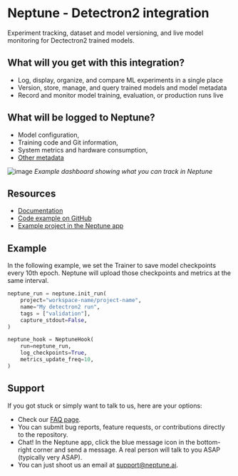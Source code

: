# Neptune - Detectron2 integration

Experiment tracking, dataset and model versioning, and live model monitoring for Dectectron2 trained models.

## What will you get with this integration?

* Log, display, organize, and compare ML experiments in a single place
* Version, store, manage, and query trained models and model metadata
* Record and monitor model training, evaluation, or production runs live

## What will be logged to Neptune?

* Model configuration,
* Training code and Git information,
* System metrics and hardware consumption,
* [Other metadata](https://docs.neptune.ai/logging/what_you_can_log)

![image](https://neptune.ai/wp-content/uploads/2023/07/detectron2-integration-dashboard.jpg)
*Example dashboard showing what you can track in Neptune*

## Resources

* [Documentation](https://docs.neptune.ai/integrations/detectron2/)
* [Code example on GitHub](https://github.com/neptune-ai/examples/tree/main/integrations-and-supported-tools/detectron2)
* [Example project in the Neptune app](https://neptune.ai/resources/detectron2-integration-example)

## Example

In the following example, we set the Trainer to save model checkpoints every 10th epoch. Neptune will upload those checkpoints and metrics at the same interval.


```python
neptune_run = neptune.init_run(
    project="workspace-name/project-name",  
    name="My detectron2 run",
    tags = ["validation"],
    capture_stdout=False,
)

neptune_hook = NeptuneHook(
    run=neptune_run,
    log_checkpoints=True,
    metrics_update_freq=10,
)

```

## Support

If you got stuck or simply want to talk to us, here are your options:

* Check our [FAQ page](https://docs.neptune.ai/getting_help).
* You can submit bug reports, feature requests, or contributions directly to the repository.
* Chat! In the Neptune app, click the blue message icon in the bottom-right corner and send a message. A real person will talk to you ASAP (typically very ASAP).
* You can just shoot us an email at [support@neptune.ai](mailto:support@neptune.ai).

